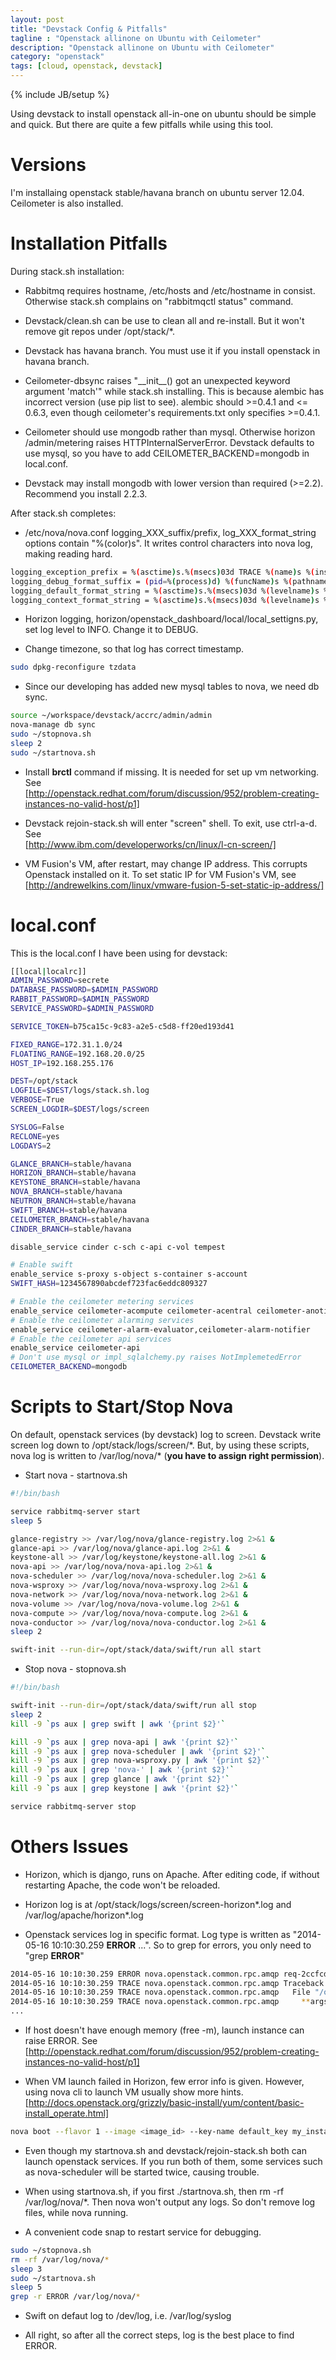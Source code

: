 ```yaml
---
layout: post
title: "Devstack Config & Pitfalls"
tagline : "Openstack allinone on Ubuntu with Ceilometer"
description: "Openstack allinone on Ubuntu with Ceilometer"
category: "openstack"
tags: [cloud, openstack, devstack]
---
```

{% include JB/setup %}

Using devstack to install openstack all-in-one on ubuntu should be simple and quick. But there are quite a few pitfalls while using this tool.

Versions
===

I'm installaing openstack stable/havana branch on ubuntu server 12.04. Ceilometer is also installed.

Installation Pitfalls
===

During stack.sh installation:

  * Rabbitmq requires hostname, /etc/hosts and /etc/hostname in consist. Otherwise stack.sh complains on "rabbitmqctl status" command.

  * Devstack/clean.sh can be use to clean all and re-install. But it won't remove git repos under /opt/stack/*.

  * Devstack has havana branch. You must use it if you install openstack in havana branch.

  * Ceilometer-dbsync raises "\_\_init\_\_() got an unexpected keyword argument 'match'" while stack.sh installing. This is because alembic has incorrect version (use pip list to see). alembic should >=0.4.1 and <= 0.6.3, even though ceilometer's requirements.txt only specifies >=0.4.1.

  * Ceilometer should use mongodb rather than mysql. Otherwise horizon /admin/metering raises HTTPInternalServerError. Devstack defaults to use mysql, so you have to add CEILOMETER_BACKEND=mongodb in local.conf.

  * Devstack may install mongodb with lower version than required (>=2.2). Recommend you install 2.2.3.

After stack.sh completes:

  * /etc/nova/nova.conf logging_XXX_suffix/prefix, log_XXX_format_string options contain "%(color)s". It writes control characters into nova log, making reading hard.  
```bash
logging_exception_prefix = %(asctime)s.%(msecs)03d TRACE %(name)s %(instance)s  
logging_debug_format_suffix = (pid=%(process)d) %(funcName)s %(pathname)s:%(lineno)d  
logging_default_format_string = %(asctime)s.%(msecs)03d %(levelname)s %(name)s %(instance)s%(message)s      
logging_context_format_string = %(asctime)s.%(msecs)03d %(levelname)s %(name)s %(request_id)s %(user_name)s %(project_name)s %(instance)s%(message)s  
```

  * Horizon logging, horizon/openstack_dashboard/local/local_settigns.py, set log level to INFO. Change it to DEBUG.

  * Change timezone, so that log has correct timestamp.  
```bash
sudo dpkg-reconfigure tzdata
```

  * Since our developing has added new mysql tables to nova, we need db sync.  
```bash
source ~/workspace/devstack/accrc/admin/admin
nova-manage db sync
sudo ~/stopnova.sh
sleep 2
sudo ~/startnova.sh
```

  * Install **brctl** command if missing. It is needed for set up vm networking. See  
    [http://openstack.redhat.com/forum/discussion/952/problem-creating-instances-no-valid-host/p1]

  * Devstack rejoin-stack.sh will enter "screen" shell. To exit, use ctrl-a-d. See  
    [http://www.ibm.com/developerworks/cn/linux/l-cn-screen/]

  * VM Fusion's VM, after restart, may change IP address. This corrupts Openstack installed on it. To set static IP for VM Fusion's VM, see  
    [http://andrewelkins.com/linux/vmware-fusion-5-set-static-ip-address/]

local.conf
===

This is the local.conf I have been using for devstack:

```bash
[[local|localrc]]
ADMIN_PASSWORD=secrete
DATABASE_PASSWORD=$ADMIN_PASSWORD
RABBIT_PASSWORD=$ADMIN_PASSWORD
SERVICE_PASSWORD=$ADMIN_PASSWORD

SERVICE_TOKEN=b75ca15c-9c83-a2e5-c5d8-ff20ed193d41

FIXED_RANGE=172.31.1.0/24
FLOATING_RANGE=192.168.20.0/25
HOST_IP=192.168.255.176

DEST=/opt/stack
LOGFILE=$DEST/logs/stack.sh.log
VERBOSE=True
SCREEN_LOGDIR=$DEST/logs/screen

SYSLOG=False
RECLONE=yes
LOGDAYS=2

GLANCE_BRANCH=stable/havana
HORIZON_BRANCH=stable/havana
KEYSTONE_BRANCH=stable/havana
NOVA_BRANCH=stable/havana
NEUTRON_BRANCH=stable/havana
SWIFT_BRANCH=stable/havana
CEILOMETER_BRANCH=stable/havana
CINDER_BRANCH=stable/havana

disable_service cinder c-sch c-api c-vol tempest

# Enable swift
enable_service s-proxy s-object s-container s-account
SWIFT_HASH=1234567890abcdef723fac6eddc809327

# Enable the ceilometer metering services
enable_service ceilometer-acompute ceilometer-acentral ceilometer-anotification ceilometer-collector
# Enable the ceilometer alarming services
enable_service ceilometer-alarm-evaluator,ceilometer-alarm-notifier
# Enable the ceilometer api services
enable_service ceilometer-api
# Don't use mysql or impl_sqlalchemy.py raises NotImplemetedError
CEILOMETER_BACKEND=mongodb
```

Scripts to Start/Stop Nova
===

On default, openstack services (by devstack) log to screen. Devstack write screen log down to /opt/stack/logs/screen/\*. But, by using these scripts, nova log is written to /var/log/nova/\* (**you have to assign right permission**).

  * Start nova - startnova.sh  
```bash
#!/bin/bash

service rabbitmq-server start
sleep 5

glance-registry >> /var/log/nova/glance-registry.log 2>&1 &
glance-api >> /var/log/nova/glance-api.log 2>&1 &
keystone-all >> /var/log/keystone/keystone-all.log 2>&1 &
nova-api >> /var/log/nova/nova-api.log 2>&1 &
nova-scheduler >> /var/log/nova/nova-scheduler.log 2>&1 &
nova-wsproxy >> /var/log/nova/nova-wsproxy.log 2>&1 &
nova-network >> /var/log/nova/nova-network.log 2>&1 &
nova-volume >> /var/log/nova/nova-volume.log 2>&1 &
nova-compute >> /var/log/nova/nova-compute.log 2>&1 &
nova-conductor >> /var/log/nova/nova-conductor.log 2>&1 &
sleep 2

swift-init --run-dir=/opt/stack/data/swift/run all start
```

  * Stop nova - stopnova.sh  
```bash
#!/bin/bash

swift-init --run-dir=/opt/stack/data/swift/run all stop
sleep 2
kill -9 `ps aux | grep swift | awk '{print $2}'`

kill -9 `ps aux | grep nova-api | awk '{print $2}'`
kill -9 `ps aux | grep nova-scheduler | awk '{print $2}'`
kill -9 `ps aux | grep nova-wsproxy.py | awk '{print $2}'`
kill -9 `ps aux | grep 'nova-' | awk '{print $2}'`
kill -9 `ps aux | grep glance | awk '{print $2}'`
kill -9 `ps aux | grep keystone | awk '{print $2}'`

service rabbitmq-server stop
```

Others Issues
===

  * Horizon, which is django, runs on Apache. After editing code, if without restarting Apache, the code won't be reloaded.

  * Horizon log is at /opt/stack/logs/screen/screen-horizon\*.log and /var/log/apache/horizon\*.log

  * Openstack services log in specific format. Log type is written as "2014-05-16 10:10:30.259 **ERROR** ...". So to grep for errors, you only need to "grep **ERROR**"  
```bash
2014-05-16 10:10:30.259 ERROR nova.openstack.common.rpc.amqp req-2ccfcdc7-540c-4550-8e67-e4f175ceb865 admin demo Exception during message handling
2014-05-16 10:10:30.259 TRACE nova.openstack.common.rpc.amqp Traceback (most recent call last):
2014-05-16 10:10:30.259 TRACE nova.openstack.common.rpc.amqp   File "/opt/stack/nova/nova/openstack/common/rpc/amqp.py", line 461, in _process_data
2014-05-16 10:10:30.259 TRACE nova.openstack.common.rpc.amqp     **args)
...
```

  * If host doesn't have enough memory (free \-m), launch instance can raise ERROR. See  
    [http://openstack.redhat.com/forum/discussion/952/problem-creating-instances-no-valid-host/p1]

  * When VM launch failed in Horizon, few error info is given. However, using nova cli to launch VM usually show more hints.  
    [http://docs.openstack.org/grizzly/basic-install/yum/content/basic-install_operate.html]  
```bash
nova boot --flavor 1 --image <image_id> --key-name default_key my_instance
```

  * Even though my startnova.sh and devstack/rejoin-stack.sh both can launch openstack services. If you run both of them, some services such as nova-scheduler will be started twice, causing trouble.

  * When using startnova.sh, if you first ./startnova.sh, then rm \-rf /var/log/nova/\*. Then nova won't output any logs. So don't remove log files, while nova running.

  * A convenient code snap to restart service for debugging.  
```bash
sudo ~/stopnova.sh
rm -rf /var/log/nova/*
sleep 3
sudo ~/startnova.sh
sleep 5
grep -r ERROR /var/log/nova/*
```

  * Swift on defaut log to /dev/log, i.e. /var/log/syslog

  * All right, so after all the correct steps, log is the best place to find ERROR.

